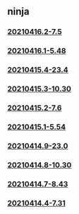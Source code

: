 ## ninja

### [20210416.2-7.5](20210416.2-7.5/index.md)
### [20210416.1-5.48](20210416.1-5.48/index.md)
### [20210415.4-23.4](20210415.4-23.4/index.md)
### [20210415.3-10.30](20210415.3-10.30/index.md)
### [20210415.2-7.6](20210415.2-7.6/index.md)
### [20210415.1-5.54](20210415.1-5.54/index.md)
### [20210414.9-23.0](20210414.9-23.0/index.md)
### [20210414.8-10.30](20210414.8-10.30/index.md)
### [20210414.7-8.43](20210414.7-8.43/index.md)
### [20210414.4-7.31](20210414.4-7.31/index.md)

